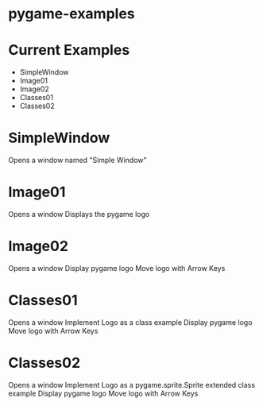 # pygame-examples

# Current Examples
- SimpleWindow
- Image01
- Image02
- Classes01
- Classes02

# SimpleWindow

Opens a window named "Simple Window"

# Image01

Opens a window
Displays the pygame logo

# Image02

Opens a window
Display pygame logo
Move logo with Arrow Keys

# Classes01

Opens a window
Implement Logo as a class example
Display pygame logo
Move logo with Arrow Keys

# Classes02

Opens a window
Implement Logo as a pygame.sprite.Sprite extended class example
Display pygame logo
Move logo with Arrow Keys
